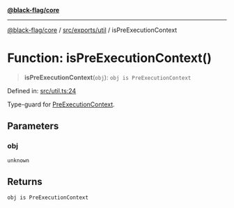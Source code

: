 [**@black-flag/core**](../../../../README.md)

***

[@black-flag/core](../../../../README.md) / [src/exports/util](../README.md) / isPreExecutionContext

# Function: isPreExecutionContext()

> **isPreExecutionContext**(`obj`): `obj is PreExecutionContext`

Defined in: [src/util.ts:24](https://github.com/Xunnamius/black-flag/blob/80aa4a39c172096a78cb27464b3ff055c511121d/src/util.ts#L24)

Type-guard for [PreExecutionContext](../type-aliases/PreExecutionContext.md).

## Parameters

### obj

`unknown`

## Returns

`obj is PreExecutionContext`
